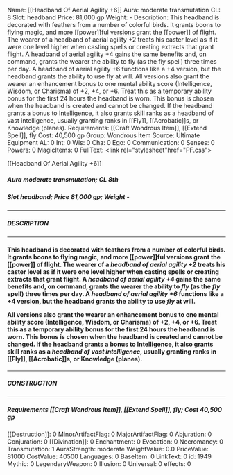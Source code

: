 Name: [[Headband Of Aerial Agility +6]]
Aura: moderate transmutation
CL: 8
Slot: headband
Price: 81,000 gp
Weight: -
Description: This headband is decorated with feathers from a number of colorful birds. It grants boons to flying magic, and more [[power]]ful versions grant the [[power]] of flight. The wearer of a headband of aerial agility +2 treats his caster level as if it were one level higher when casting spells or creating extracts that grant flight. A headband of aerial agility +4 gains the same benefits and, on command, grants the wearer the ability to fly (as the fly spell) three times per day. A headband of aerial agility +6 functions like a +4 version, but the headband grants the ability to use fly at will. All versions also grant the wearer an enhancement bonus to one mental ability score (Intelligence, Wisdom, or Charisma) of +2, +4, or +6. Treat this as a temporary ability bonus for the first 24 hours the headband is worn. This bonus is chosen when the headband is created and cannot be changed. If the headband grants a bonus to Intelligence, it also grants skill ranks as a headband of vast intelligence, usually granting ranks in [[Fly]], [[Acrobatic]]s, or Knowledge (planes).
Requirements: [[Craft Wondrous Item]], [[Extend Spell]], fly
Cost: 40,500 gp
Group: Wondrous Item
Source: Ultimate Equipment
AL: 0
Int: 0
Wis: 0
Cha: 0
Ego: 0
Communication: 0
Senses: 0
Powers: 0
MagicItems: 0
FullText: <link rel="stylesheet"href="PF.css"><div class="heading"><p class="alignleft">[[Headband Of Aerial Agility +6]]</p><div style="clear: both;"></div></div><div><h5><b>Aura </b>moderate transmutation; <b>CL </b>8th</h5><h5><b>Slot </b>headband; <b>Price </b>81,000 gp; <b>Weight </b>-</h5></div><hr/><div><h5><b>DESCRIPTION</b></h5></div><hr/><div><h4><p>This headband is decorated with feathers from a number of colorful birds. It grants boons to flying magic, and more [[power]]ful versions grant the [[power]] of flight. The wearer of a <i>headband of aerial agility +2</i> treats his caster level as if it were one level higher when casting spells or creating extracts that grant flight. A <i>headband of aerial agility +4</i> gains the same benefits and, on command, grants the wearer the ability to <i>fly</i> (as the <i>fly</i> spell) three times per day. A <i>headband of aerial agility +6</i> functions like a +4 version, but the headband grants the ability to use <i>fly</i> at will. </p><p></p><p>All versions also grant the wearer an enhancement bonus to one mental ability score (Intelligence, Wisdom, or Charisma) of +2, +4, or +6. Treat this as a temporary ability bonus for the first 24 hours the headband is worn. This bonus is chosen when the headband is created and cannot be changed. If the headband grants a bonus to Intelligence, it also grants skill ranks as a <i>headband of vast intelligence</i>, usually granting ranks in [[Fly]], [[Acrobatic]]s, or Knowledge (planes).</p></h4></div><hr/><div><h5><b>CONSTRUCTION</b></h5></div><hr/><div><h5><b>Requirements </b>[[Craft Wondrous Item]], [[Extend Spell]], <i>fly</i>; <b>Cost </b>40,500 gp</h5></div>
[[Destruction]]: 0
MinorArtifactFlag: 0
MajorArtifactFlag: 0
Abjuration: 0
Conjuration: 0
[[Divination]]: 0
Enchantment: 0
Evocation: 0
Necromancy: 0
Transmutation: 1
AuraStrength: moderate
WeightValue: 0.0
PriceValue: 81000
CostValue: 40500
Languages: 0
BaseItem: 0
LinkText: 0
id: 1949
Mythic: 0
LegendaryWeapon: 0
Illusion: 0
Universal: 0
effects: 0

